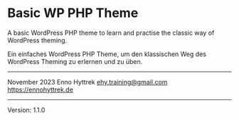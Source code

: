 # Basic WP PHP Theme
 A basic WordPress PHP theme to learn and practise the classic way of WordPress theming.

Ein einfaches WordPress PHP Theme, um den klassischen Weg des WordPress Theming zu erlernen und zu üben.

---

November 2023
Enno Hyttrek
ehy.training@gmail.com
https://ennohyttrek.de

---

 Version: 1.1.0
